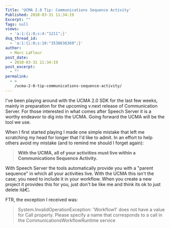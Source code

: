 ```yaml
---
Title: 'UCMA 2.0 Tip: Communications Sequence Activity'
Published: 2010-03-31 11:34:19
Excerpt: ""
Tags: null
views:
  - 'a:1:{i:0;s:4:"1211";}'
dsq_thread_id:
  - 'a:1:{i:0;s:10:"3538636369";}'
author:
  - Marc LaFleur
post_date:
  - 2010-03-31 11:34:19
post_excerpt:
  - ""
permalink:
  - >
    /ucma-2-0-tip-communications-sequence-activity/
---
```

<p>I've been playing around with the UCMA 2.0 SDK for the last few weeks, mainly in preparation for the upcoming v.next release of Communication Server. For those interested in what comes after Speech Server it is a worthy endeavor to dig into the UCMA. Going forward the UCMA will be the tool we use.&#160; </p>  <p>When I first started playing I made one simple mistake that left me scratching my head for longer that I'd like to admit. In an effort to help others avoid my mistake (and to remind me should I forget again):</p>  <blockquote>   <p><strong>With the UCMA, all of your activities must live within a Communications Sequence Activity.</strong></p> </blockquote>  <p>With Speech Server the tools automatically provide you with a "parent sequence" in which all your activities live. With the UCMA this isn't the case; you need to include it in your workflow. When you create a new project it provides this for you, just don't be like me and think its ok to just delete itâ€¦.</p>  <p>FTR, the exception I received was:</p>  <blockquote>   <p>System.InvalidOperationException: 'Workflow1' does not have a value for Call property. Please specify a name that corresponds to a call in the CommunicationsWorkflowRuntime service</p></blockquote><img src="http://gotspeech.net/aggbug.aspx?PostID=10283" width="1" height="1"/>